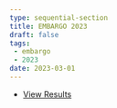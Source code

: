 ```yaml
---
type: sequential-section
title: EMBARGO 2023
draft: false
tags:
 - embargo
 - 2023
date: 2023-03-01
---
```


* [View Results](../results/2023/)
